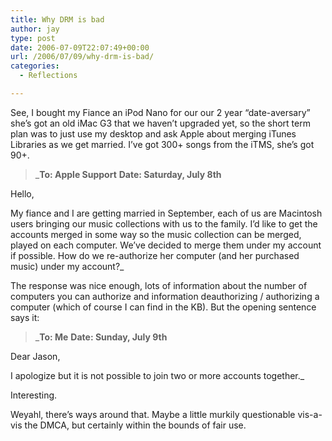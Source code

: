 ```yaml
---
title: Why DRM is bad
author: jay
type: post
date: 2006-07-09T22:07:49+00:00
url: /2006/07/09/why-drm-is-bad/
categories:
  - Reflections

---
```

See, I bought my Fiance an iPod Nano for our our 2 year “date-aversary” she’s got an old iMac G3 that we haven’t upgraded yet, so the short term plan was to just use my desktop and ask Apple about merging iTunes Libraries as we get married. I’ve got 300+ songs from the iTMS, she’s got 90+.

> _**To: Apple Support** **Date: Saturday, July 8th**

Hello,

My fiance and I are getting married in September, each of us are Macintosh users bringing our music collections with us to the family. I’d like to get the accounts merged in some way so the music collection can be merged, played on each computer. We’ve decided to merge them under my account if possible. How do we re-authorize her computer (and her purchased music) under my account?_

The response was nice enough, lots of information about the number of computers you can authorize and information deauthorizing / authorizing a computer (which of course I can find in the KB). But the opening sentence says it:

> _**To: Me** **Date: Sunday, July 9th**

Dear Jason,

I apologize but it is not possible to join two or more accounts together._

Interesting.

Weyahl, there’s ways around that. Maybe a little murkily questionable vis-a-vis the DMCA, but certainly within the bounds of fair use.